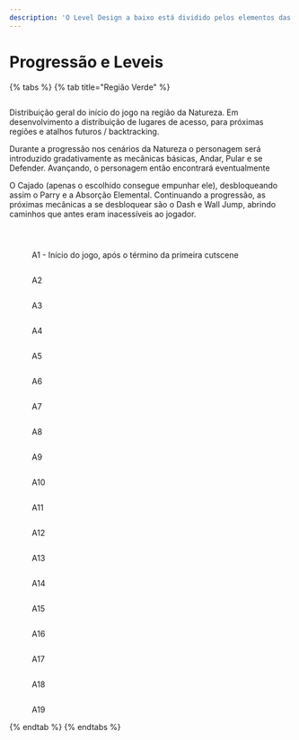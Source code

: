 ```yaml
---
description: 'O Level Design a baixo está dividido pelos elementos das regiões relacionadas:'
---
```


# Progressão e Leveis

{% tabs %}
{% tab title="Região Verde" %}
<figure><img src="../.gitbook/assets/Level Design Geral.jpg" alt=""><figcaption></figcaption></figure>

Distribuição geral do início do jogo na região da Natureza. Em desenvolvimento a distribuição de lugares de acesso, para próximas regiões e atalhos futuros / backtracking.&#x20;

Durante a progressão nos cenários da Natureza o personagem será introduzido gradativamente as mecânicas básicas, Andar, Pular e se Defender. Avançando, o personagem então encontrará eventualmente&#x20;

O Cajado (apenas o escolhido consegue empunhar ele), desbloqueando assim o Parry e a Absorção Elemental. Continuando a progressão, as próximas mecânicas a se desbloquear são o Dash e Wall Jump, abrindo caminhos que antes eram inacessíveis ao jogador.



<div>

<figure><img src="../.gitbook/assets/Legenda 1.jpg" alt=""><figcaption></figcaption></figure>

 

<figure><img src="../.gitbook/assets/Legenda 2.jpg" alt=""><figcaption></figcaption></figure>

</div>

<figure><img src="../.gitbook/assets/A1.jpg" alt=""><figcaption><p>A1 - Início do jogo, após o término da primeira cutscene</p></figcaption></figure>

<figure><img src="../.gitbook/assets/A2 (1).png" alt=""><figcaption><p>A2</p></figcaption></figure>

<figure><img src="../.gitbook/assets/A3 (2).png" alt=""><figcaption><p>A3</p></figcaption></figure>

<figure><img src="../.gitbook/assets/A4 (2).png" alt=""><figcaption><p>A4</p></figcaption></figure>

<figure><img src="../.gitbook/assets/A5 (1).png" alt=""><figcaption><p>A5</p></figcaption></figure>

<figure><img src="../.gitbook/assets/A6 (1).png" alt=""><figcaption><p>A6</p></figcaption></figure>

<figure><img src="../.gitbook/assets/A7 (1).png" alt=""><figcaption><p>A7</p></figcaption></figure>



<figure><img src="../.gitbook/assets/A8 (1).png" alt=""><figcaption><p>A8</p></figcaption></figure>

<figure><img src="../.gitbook/assets/A9 (1).png" alt=""><figcaption><p>A9</p></figcaption></figure>

<figure><img src="../.gitbook/assets/A10 (1).png" alt=""><figcaption><p>A10</p></figcaption></figure>

<figure><img src="../.gitbook/assets/A11 (1).png" alt=""><figcaption><p>A11</p></figcaption></figure>

<figure><img src="../.gitbook/assets/A12 (1).png" alt=""><figcaption><p>A12</p></figcaption></figure>

<figure><img src="../.gitbook/assets/A13 (1).png" alt=""><figcaption><p>A13</p></figcaption></figure>

<figure><img src="../.gitbook/assets/A14 (1).png" alt=""><figcaption><p>A14</p></figcaption></figure>

<figure><img src="../.gitbook/assets/A15 (1).png" alt=""><figcaption><p>A15</p></figcaption></figure>

<figure><img src="../.gitbook/assets/A16 (1).png" alt=""><figcaption><p>A16</p></figcaption></figure>

<figure><img src="../.gitbook/assets/A17 (1).png" alt=""><figcaption><p>A17</p></figcaption></figure>

<figure><img src="../.gitbook/assets/A18 (1).png" alt=""><figcaption><p>A18</p></figcaption></figure>

<figure><img src="../.gitbook/assets/A19 (1).png" alt=""><figcaption><p>A19</p></figcaption></figure>
{% endtab %}
{% endtabs %}

